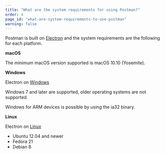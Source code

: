 ```yaml
---
title: "What are the system requirements for using Postman?"
order: 4
page_id: "what-are-system-requirements-to-use-postman"
warning: false
---
```

Postman is built on [Electron](https://electronjs.org/) and the system requirements are the following for each platform.

**macOS**

The minimum macOS version supported is macOS 10.10 (Yosemite).

**Windows**

Electron on [Windows](https://github.com/electron/electron/blob/master/docs/tutorial/support.md#windows)

Windows 7 and later are supported, older operating systems are not supported.

Windows for ARM devices is possible by using the ia32 binary.

**Linux**

Electron on [Linux](https://github.com/electron/electron/blob/master/docs/tutorial/support.md#linux)

* Ubuntu 12.04 and newer
* Fedora 21
* Debian 8
